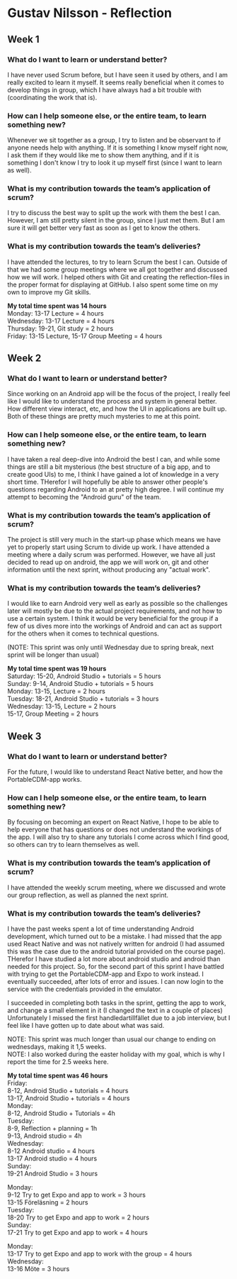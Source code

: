 # Gustav Nilsson - Reflection 
## Week 1
### What do I want to learn or understand better?
I have never used Scrum before, but I have seen it used by others, and I am really excited to learn it myself. It seems really beneficial when it comes to develop things in group, which I have always had a bit trouble with (coordinating the work that is).
### How can I help someone else, or the entire team, to learn something new?
Whenever we sit together as a group, I try to listen and be observant to if anyone needs help with anything. If it is something I know myself right now, I ask them if they would like me to show them anything, and if it is something I don't know I try to look it up myself first (since I want to learn as well).
### What is my contribution towards the team’s application of scrum?
I try to discuss the best way to split up the work with them the best I can. However, I am still pretty silent in the group, since I just met them. But I am sure it will get better very fast as soon as I get to know the others. 
### What is my contribution towards the team’s deliveries?
I have attended the lectures, to try to learn Scrum the best I can. Outside of that we had some group meetings where we all got together and discussed how we will work. I helped others with Git and creating the reflection-files in the proper format for displaying at GitHub. I also spent some time on my own to improve my Git skills.  
  
**My total time spent was 14 hours**  
Monday: 13-17 Lecture = 4 hours  
Wednesday: 13-17 Lecture = 4 hours  
Thursday: 19-21, Git study = 2 hours  
Friday: 13-15 Lecture, 15-17 Group Meeting = 4 hours   
  
## Week 2
### What do I want to learn or understand better?
Since working on an Android app will be the focus of the project, I really feel like I would like to understand the process and system in general better. How different view interact, etc, and how the UI in applications are built up. Both of these things are pretty much mysteries to me at this point.
### How can I help someone else, or the entire team, to learn something new?
I have taken a real deep-dive into Android the best I can, and while some things are still a bit mysterious (the best structure of a big app, and to create good UIs) to me, I think I have gained a lot of knowledge in a very short time. THerefor I will hopefully be able to answer other people's questions regarding Android to an at pretty high degree. I will continue my attempt to becoming the "Android guru" of the team.
### What is my contribution towards the team’s application of scrum?
The project is still very much in the start-up phase which means we have yet to properly start using Scrum to divide up work. I have attended a meeting where a daily scrum was performed. However, we have all just decided to read up on android, the app we will work on, git and other information until the next sprint, without producing any "actual work".
### What is my contribution towards the team’s deliveries?
I would like to earn Android very well as early as possible so the challenges later will mostly be due to the actual project requirements, and not how to use a certain system. I think it would be very beneficial for the group if a few of us dives more into the workings of Android and can act as support for the others when it comes to technical questions.  
  
(NOTE: This sprint was only until Wednesday due to spring break, next sprint will be longer than usual)  
  
**My total time spent was 19 hours**  
Saturday: 15-20, Android Studio + tutorials  = 5 hours  
Sunday: 9-14, Android Studio + tutorials = 5 hours  
Monday: 13-15, Lecture = 2 hours  
Tuesday: 18-21, Android Studio + tutorials = 3 hours  
Wednesday: 13-15, Lecture = 2 hours  
           15-17, Group Meeting = 2 hours  
  
## Week 3
### What do I want to learn or understand better?
For the future, I would like to understand React Native better, and how the PortableCDM-app works.

### How can I help someone else, or the entire team, to learn something new?

By focusing on becoming an expert on React Native, I hope to be able to help everyone that has questions or does not understand the workings of the app. I will also try to share any tutorials I come across which I find good, so others can try to learn themselves as well.

### What is my contribution towards the team’s application of scrum?
I have attended the weekly scrum meeting, where we discussed and wrote our group reflection, as well as planned the next sprint.

### What is my contribution towards the team’s deliveries?
I have the past weeks spent a lot of time understanding Android development, which turned out to be a mistake. I had missed that the app used React Native and was not natively written for android (I had assumed this was the case due to the android tutorial provided on the course page). THerefor I have studied a lot more about android studio and android than needed for this project.
So, for the second part of this sprint I have battled with trying to get the PortableCDM-app and Expo to work instead. I eventually succeeded, after lots of error and issues. I can now login to the service with the credentials provided in the emulator.

I succeeded in completing both tasks in the sprint, getting the app to work, and change a small element in it (I changed the text in a couple of places)
Unfortunately I missed the first handledartillfället due to a job interview, but I feel like I have gotten up to date about what was said.  
  
NOTE: This sprint was much longer than usual our change to ending on wednesdays, making it 1,5 weeks.  
NOTE: I also worked during the easter holiday with my goal, which is why I report the time for 2.5 weeks here.  
  
**My total time spent was 46 hours**  
Friday:  
    8-12, Android Studio + tutorials = 4 hours  
    13-17,  Android Studio + tutorials = 4 hours  
Monday:  
	8-12, Android Studio + Tutorials = 4h  
Tuesday:  
	8-9, Reflection + planning = 1h  
	9-13, Android studio = 4h  
Wednesday:  
	8-12 Android studio = 4 hours  
	13-17 Android studio = 4 hours  
Sunday:  
	19-21 Android Studio = 3 hours  

Monday:  
	9-12 Try to get Expo and app to work = 3 hours  
	13-15 Föreläsning = 2 hours  
Tuesday:  
    18-20 Try to get Expo and app to work = 2 hours  
Sunday:  
    17-21 Try to get Expo and app to work = 4 hours  
 
Monday:   
	13-17 Try to get Expo and app to work with the group = 4 hours  
Wednesday:  
    13-16 Möte = 3 hours  

